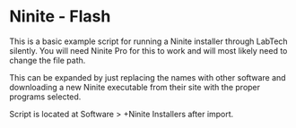 # Ninite - Flash

This is a basic example script for running a Ninite installer through LabTech silently. You will need Ninite Pro for this to work and will most likely need to change the file path.

This can be expanded by just replacing the names with other software and downloading a new Ninite executable from their site with the proper programs selected.

Script is located at Software > +Ninite Installers after import.